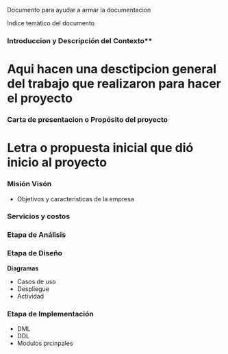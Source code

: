 Documento para ayudar a armar la documentacion


Indice temàtico del documento

### Introduccion y Descripción del Contexto**
# Aqui hacen una desctipcion general del trabajo que realizaron para hacer el proyecto


### Carta de presentacion o Propósito del proyecto
# Letra o propuesta inicial que dió inicio al proyecto

### Misión Visón
+ Objetivos y caracteristicas de la empresa 

### Servicios y costos
  


### Etapa de Análisis


### Etapa de Diseño
**Diagramas**
  + Casos de uso
  + Despliegue
  + Actividad

### Etapa de Implementación
  + DML
  + DDL
  + Modulos prcinpales
